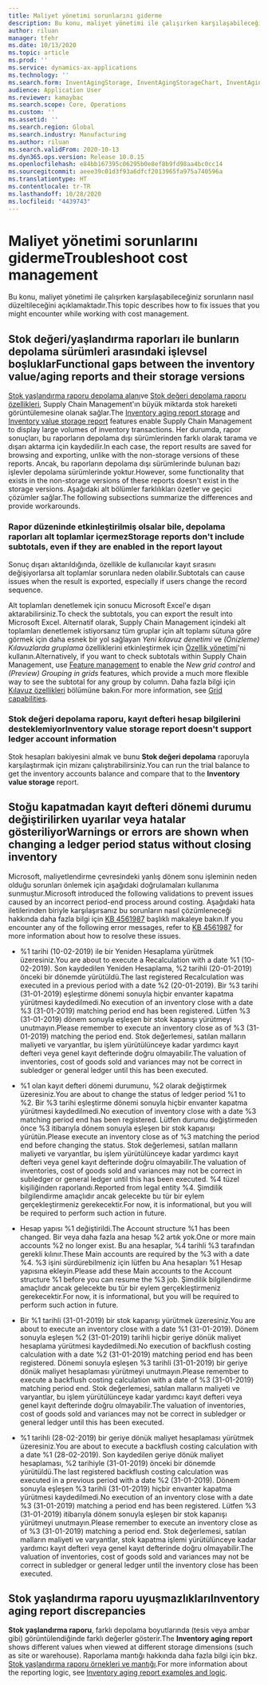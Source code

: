 ```yaml
---
title: Maliyet yönetimi sorunlarını giderme
description: Bu konu, maliyet yönetimi ile çalışırken karşılaşabileceğiniz sorunların nasıl düzeltileceğini açıklamaktadır.
author: riluan
manager: tfehr
ms.date: 10/13/2020
ms.topic: article
ms.prod: ''
ms.service: dynamics-ax-applications
ms.technology: ''
ms.search.form: InventAgingStorage, InventAgingStorageChart, InventAgingStorageDetails, InventValueProcess, InventValueReportSetup, InventClosing
audience: Application User
ms.reviewer: kamaybac
ms.search.scope: Core, Operations
ms.custom: ''
ms.assetid: ''
ms.search.region: Global
ms.search.industry: Manufacturing
ms.author: riluan
ms.search.validFrom: 2020-10-13
ms.dyn365.ops.version: Release 10.0.15
ms.openlocfilehash: e84bb167395c06295b0e8ef8b9fd98aa4bc0cc14
ms.sourcegitcommit: aeee39c01d3f93a6dfcf2013965fa975a740596a
ms.translationtype: HT
ms.contentlocale: tr-TR
ms.lasthandoff: 10/28/2020
ms.locfileid: "4439743"
---
```

# <a name="troubleshoot-cost-management"></a><span data-ttu-id="ef172-103">Maliyet yönetimi sorunlarını giderme</span><span class="sxs-lookup"><span data-stu-id="ef172-103">Troubleshoot cost management</span></span>

<span data-ttu-id="ef172-104">Bu konu, maliyet yönetimi ile çalışırken karşılaşabileceğiniz sorunların nasıl düzeltileceğini açıklamaktadır.</span><span class="sxs-lookup"><span data-stu-id="ef172-104">This topic describes how to fix issues that you might encounter while working with cost management.</span></span>

## <a name="functional-gaps-between-the-inventory-valueaging-reports-and-their-storage-versions"></a><span data-ttu-id="ef172-105">Stok değeri/yaşlandırma raporları ile bunların depolama sürümleri arasındaki işlevsel boşluklar</span><span class="sxs-lookup"><span data-stu-id="ef172-105">Functional gaps between the inventory value/aging reports and their storage versions</span></span>

<span data-ttu-id="ef172-106">[Stok yaşlandırma raporu depolama alanı](inventory-aging-report-storage.md)ve [Stok değeri depolama raporu özellikleri](inventory-value-report-storage.md), Supply Chain Management'ın büyük miktarda stok hareketi görüntülemesine olanak sağlar.</span><span class="sxs-lookup"><span data-stu-id="ef172-106">The [Inventory aging report storage](inventory-aging-report-storage.md) and [Inventory value storage report](inventory-value-report-storage.md) features enable Supply Chain Management to display large volumes of inventory transactions.</span></span> <span data-ttu-id="ef172-107">Her durumda, rapor sonuçları, bu raporların depolama dışı sürümlerinden farklı olarak tarama ve dışarı aktarma için kaydedilir.</span><span class="sxs-lookup"><span data-stu-id="ef172-107">In each case, the report results are saved for browsing and exporting, unlike with the non-storage versions of these reports.</span></span> <span data-ttu-id="ef172-108">Ancak, bu raporların depolama dışı sürümlerinde bulunan bazı işlevler depolama sürümlerinde yoktur.</span><span class="sxs-lookup"><span data-stu-id="ef172-108">However, some functionality that exists in the non-storage versions of these reports doesn't exist in the storage versions.</span></span> <span data-ttu-id="ef172-109">Aşağıdaki alt bölümler farklılıkları özetler ve geçici çözümler sağlar.</span><span class="sxs-lookup"><span data-stu-id="ef172-109">The following subsections summarize the differences and provide workarounds.</span></span>

### <a name="storage-reports-dont-include-subtotals-even-if-they-are-enabled-in-the-report-layout"></a><span data-ttu-id="ef172-110">Rapor düzeninde etkinleştirilmiş olsalar bile, depolama raporları alt toplamlar içermez</span><span class="sxs-lookup"><span data-stu-id="ef172-110">Storage reports don't include subtotals, even if they are enabled in the report layout</span></span>

<span data-ttu-id="ef172-111">Sonuç dışarı aktarıldığında, özellikle de kullanıcılar kayıt sırasını değişiyorlarsa alt toplamlar sorunlara neden olabilir.</span><span class="sxs-lookup"><span data-stu-id="ef172-111">Subtotals can cause issues when the result is exported, especially if users change the record sequence.</span></span>

<span data-ttu-id="ef172-112">Alt toplamları denetlemek için sonucu Microsoft Excel'e dışarı aktarabilirsiniz.</span><span class="sxs-lookup"><span data-stu-id="ef172-112">To check the subtotals, you can export the result into Microsoft Excel.</span></span> <span data-ttu-id="ef172-113">Alternatif olarak, Supply Chain Management içindeki alt toplamları denetlemek istiyorsanız tüm gruplar için alt toplamı sütuna göre görmek için daha esnek bir yol sağlayan *Yeni kılavuz denetimi* ve *(Önizleme) Kılavuzlarda gruplama* özelliklerini etkinleştirmek için [Özellik yönetimi](../../fin-ops-core/fin-ops/get-started/feature-management/feature-management-overview.md)'ni kullanın.</span><span class="sxs-lookup"><span data-stu-id="ef172-113">Alternatively, if you want to check subtotals within Supply Chain Management, use [Feature management](../../fin-ops-core/fin-ops/get-started/feature-management/feature-management-overview.md) to enable the *New grid control* and *(Preview) Grouping in grids* features, which provide a much more flexible way to see the subtotal for any group by column.</span></span> <span data-ttu-id="ef172-114">Daha fazla bilgi için [Kılavuz özellikleri](../../fin-ops-core/fin-ops/get-started/grid-capabilities.md) bölümüne bakın.</span><span class="sxs-lookup"><span data-stu-id="ef172-114">For more information, see [Grid capabilities](../../fin-ops-core/fin-ops/get-started/grid-capabilities.md).</span></span>

### <a name="inventory-value-storage-report-doesnt-support-ledger-account-information"></a><span data-ttu-id="ef172-115">Stok değeri depolama raporu, kayıt defteri hesap bilgilerini desteklemiyor</span><span class="sxs-lookup"><span data-stu-id="ef172-115">Inventory value storage report doesn't support ledger account information</span></span>

<span data-ttu-id="ef172-116">Stok hesapları bakiyesini almak ve bunu **Stok değeri depolama** raporuyla karşılaştırmak için mizanı çalıştırabilirsiniz.</span><span class="sxs-lookup"><span data-stu-id="ef172-116">You can run the trial balance to get the inventory accounts balance and compare that to the **Inventory value storage** report.</span></span>

## <a name="warnings-or-errors-are-shown-when-changing-a-ledger-period-status-without-closing-inventory"></a><span data-ttu-id="ef172-117">Stoğu kapatmadan kayıt defteri dönemi durumu değiştirilirken uyarılar veya hatalar gösteriliyor</span><span class="sxs-lookup"><span data-stu-id="ef172-117">Warnings or errors are shown when changing a ledger period status without closing inventory</span></span>

<span data-ttu-id="ef172-118">Microsoft, maliyetlendirme çevresindeki yanlış dönem sonu işleminin neden olduğu sorunları önlemek için aşağıdaki doğrulamaları kullanıma sunmuştur.</span><span class="sxs-lookup"><span data-stu-id="ef172-118">Microsoft introduced the following validations to prevent issues caused by an incorrect period-end process around costing.</span></span> <span data-ttu-id="ef172-119">Aşağıdaki hata iletilerinden biriyle karşılaşırsanız bu sorunların nasıl çözümleneceği hakkında daha fazla bilgi için [KB 4561987](https://fix.lcs.dynamics.com/Issue/Details?kb=4561987&bugId=445351&dbType=3&qc=f514f2adcddcddceec43af58c26ae8a9020effdc7cdfe085d9d0deeb8cc7b6a3) başlıklı makaleye bakın.</span><span class="sxs-lookup"><span data-stu-id="ef172-119">If you encounter any of the following error messages, refer to [KB 4561987](https://fix.lcs.dynamics.com/Issue/Details?kb=4561987&bugId=445351&dbType=3&qc=f514f2adcddcddceec43af58c26ae8a9020effdc7cdfe085d9d0deeb8cc7b6a3) for more information about how to resolve these issues.</span></span>

- <span data-ttu-id="ef172-120">%1 tarihi (10-02-2019) ile bir Yeniden Hesaplama yürütmek üzeresiniz.</span><span class="sxs-lookup"><span data-stu-id="ef172-120">You are about to execute a Recalculation with a date %1 (10-02-2019).</span></span> <span data-ttu-id="ef172-121">Son kaydedilen Yeniden Hesaplama, %2 tarihli (20-01-2019) önceki bir dönemde yürütüldü.</span><span class="sxs-lookup"><span data-stu-id="ef172-121">The last registered Recalculation was executed in a previous period with a date %2 (20-01-2019).</span></span> <span data-ttu-id="ef172-122">Bir %3 tarihi (31-01-2019) eşleştirme dönemi sonuyla hiçbir envanter kapatma yürütmesi kaydedilmedi.</span><span class="sxs-lookup"><span data-stu-id="ef172-122">No execution of an inventory close with a date %3 (31-01-2019) matching period end has been registered.</span></span> <span data-ttu-id="ef172-123">Lütfen %3 (31-01-2019) dönem sonuyla eşleşen bir stok kapanışı yürütmeyi unutmayın.</span><span class="sxs-lookup"><span data-stu-id="ef172-123">Please remember to execute an inventory close as of %3 (31-01-2019) matching the period end.</span></span> <span data-ttu-id="ef172-124">Stok değerlemesi, satılan malların maliyeti ve varyantlar, bu işlem yürütülünceye kadar yardımcı kayıt defteri veya genel kayıt defterinde doğru olmayabilir.</span><span class="sxs-lookup"><span data-stu-id="ef172-124">The valuation of inventories, cost of goods sold and variances may not be correct in subledger or general ledger until this has been executed.</span></span>

- <span data-ttu-id="ef172-125">%1 olan kayıt defteri dönemi durumunu, %2 olarak değiştirmek üzeresiniz.</span><span class="sxs-lookup"><span data-stu-id="ef172-125">You are about to change the status of ledger period %1 to %2.</span></span> <span data-ttu-id="ef172-126">Bir %3 tarihi eşleştirme dönemi sonuyla hiçbir envanter kapatma yürütmesi kaydedilmedi.</span><span class="sxs-lookup"><span data-stu-id="ef172-126">No execution of inventory close with a date %3 matching period end has been registered.</span></span> <span data-ttu-id="ef172-127">Lütfen durumu değiştirmeden önce %3 itibarıyla dönem sonuyla eşleşen bir stok kapanışı yürütün.</span><span class="sxs-lookup"><span data-stu-id="ef172-127">Please execute an inventory close as of %3 matching the period end before changing the status.</span></span> <span data-ttu-id="ef172-128">Stok değerlemesi, satılan malların maliyeti ve varyantlar, bu işlem yürütülünceye kadar yardımcı kayıt defteri veya genel kayıt defterinde doğru olmayabilir.</span><span class="sxs-lookup"><span data-stu-id="ef172-128">The valuation of inventories, cost of goods sold and variances may not be correct in subledger or general ledger until this has been executed.</span></span> <span data-ttu-id="ef172-129">%4 tüzel kişiliğinden raporlandı.</span><span class="sxs-lookup"><span data-stu-id="ef172-129">Reported from legal entity %4.</span></span> <span data-ttu-id="ef172-130">Şimdilik bilgilendirme amaçlıdır ancak gelecekte bu tür bir eylem gerçekleştirmeniz gerekecektir.</span><span class="sxs-lookup"><span data-stu-id="ef172-130">For now, it is informational, but you will be required to perform such action in future.</span></span>

- <span data-ttu-id="ef172-131">Hesap yapısı %1 değiştirildi.</span><span class="sxs-lookup"><span data-stu-id="ef172-131">The Account structure %1 has been changed.</span></span> <span data-ttu-id="ef172-132">Bir veya daha fazla ana hesap %2 artık yok.</span><span class="sxs-lookup"><span data-stu-id="ef172-132">One or more main accounts %2 no longer exist.</span></span> <span data-ttu-id="ef172-133">Bu ana hesaplar, %4 tarihli %3 tarafından gerekli kılınır.</span><span class="sxs-lookup"><span data-stu-id="ef172-133">These Main accounts are required by the %3 with a date %4.</span></span> <span data-ttu-id="ef172-134">%3 işini sürdürebilmeniz için lütfen bu Ana hesapları %1 Hesap yapısına ekleyin.</span><span class="sxs-lookup"><span data-stu-id="ef172-134">Please add these Main accounts to the Account structure %1 before you can resume the %3 job.</span></span> <span data-ttu-id="ef172-135">Şimdilik bilgilendirme amaçlıdır ancak gelecekte bu tür bir eylem gerçekleştirmeniz gerekecektir.</span><span class="sxs-lookup"><span data-stu-id="ef172-135">For now, it is informational, but you will be required to perform such action in future.</span></span>

- <span data-ttu-id="ef172-136">Bir %1 tarihli (31-01-2019) bir stok kapanışı yürütmek üzeresiniz.</span><span class="sxs-lookup"><span data-stu-id="ef172-136">You are about to execute an inventory close with a date %1 (31-01-2019).</span></span> <span data-ttu-id="ef172-137">Dönem sonuyla eşleşen %2 (31-01-2019) tarihli hiçbir geriye dönük maliyet hesaplama yürütmesi kaydedilmedi.</span><span class="sxs-lookup"><span data-stu-id="ef172-137">No execution of backflush costing calculation with a date %2 (31-01-2019) matching period end has been registered.</span></span> <span data-ttu-id="ef172-138">Dönemi sonuyla eşleşen %3 tarihli (31-01-2019) bir geriye dönük maliyet hesaplaması yürütmeyi unutmayın.</span><span class="sxs-lookup"><span data-stu-id="ef172-138">Please remember to execute a backflush costing calculation with a date of %3 (31-01-2019) matching period end.</span></span> <span data-ttu-id="ef172-139">Stok değerlemesi, satılan malların maliyeti ve varyantlar, bu işlem yürütülünceye kadar yardımcı kayıt defteri veya genel kayıt defterinde doğru olmayabilir.</span><span class="sxs-lookup"><span data-stu-id="ef172-139">The valuation of inventories, cost of goods sold and variances may not be correct in subledger or general ledger until this has been executed.</span></span>

- <span data-ttu-id="ef172-140">%1 tarihli (28-02-2019) bir geriye dönük maliyet hesaplaması yürütmek üzeresiniz.</span><span class="sxs-lookup"><span data-stu-id="ef172-140">You are about to execute a backflush costing calculation with a date %1 (28-02-2019).</span></span> <span data-ttu-id="ef172-141">Son kaydedilen geriye dönük maliyet hesaplaması, %2 tarihiyle (31-01-2019) önceki bir dönemde yürütüldü.</span><span class="sxs-lookup"><span data-stu-id="ef172-141">The last registered backflush costing calculation was executed in a previous period with a date %2 (31-01-2019).</span></span> <span data-ttu-id="ef172-142">Dönem sonuyla eşleşen %3 tarihli (31-01-2019) hiçbir envanter kapatma yürütmesi kaydedilmedi.</span><span class="sxs-lookup"><span data-stu-id="ef172-142">No execution of an inventory close with a date %3 (31-01-2019) matching a period end has been registered.</span></span>
<span data-ttu-id="ef172-143">Lütfen %3 (31-01-2019) itibarıyla dönem sonuyla eşleşen bir stok kapanışı yürütmeyi unutmayın.</span><span class="sxs-lookup"><span data-stu-id="ef172-143">Please remember to execute an inventory close as of %3 (31-01-2019) matching a period end.</span></span> <span data-ttu-id="ef172-144">Stok değerlemesi, satılan malların maliyeti ve varyantlar, stok kapatma işlemi yürütülünceye kadar yardımcı kayıt defteri veya genel kayıt defterinde doğru olmayabilir.</span><span class="sxs-lookup"><span data-stu-id="ef172-144">The valuation of inventories, cost of goods sold and variances may not be correct in subledger or general ledger until the inventory close has been executed.</span></span>

## <a name="inventory-aging-report-discrepancies"></a><span data-ttu-id="ef172-145">Stok yaşlandırma raporu uyuşmazlıkları</span><span class="sxs-lookup"><span data-stu-id="ef172-145">Inventory aging report discrepancies</span></span>

<span data-ttu-id="ef172-146">**Stok yaşlandırma raporu**, farklı depolama boyutlarında (tesis veya ambar gibi) görüntülendiğinde farklı değerler gösterir.</span><span class="sxs-lookup"><span data-stu-id="ef172-146">The **Inventory aging report** shows different values when viewed at different storage dimensions (such as site or warehouse).</span></span> <span data-ttu-id="ef172-147">Raporlama mantığı hakkında daha fazla bilgi için bkz. [Stok yaşlandırma raporu örnekleri ve mantığı](inventory-aging-report.md).</span><span class="sxs-lookup"><span data-stu-id="ef172-147">For more information about the reporting logic, see [Inventory aging report examples and logic](inventory-aging-report.md).</span></span>

